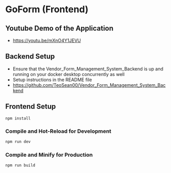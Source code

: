 # GoForm (Frontend)

## Youtube Demo of the Application
- https://youtu.be/mXnO4Y1JEVU

## Backend Setup
- Ensure that the Vendor_Form_Management_System_Backend is up and running on your docker desktop concurrently as well
- Setup instructions in the README file <br/>
- https://github.com/TeoSean00/Vendor_Form_Management_System_Backend

## Frontend Setup

```
npm install
```

### Compile and Hot-Reload for Development

```sh
npm run dev
```

### Compile and Minify for Production

```sh
npm run build
```
